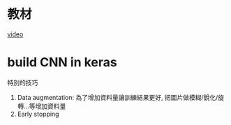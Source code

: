 # 教材
[video](https://www.youtube.com/playlist?list=PL1f_B9coMEeBDwstxzx6Y7CRu0f6VTcZ3)

# build CNN in keras
特別的技巧
1. Data augmentation: 為了增加資料量讓訓練結果更好, 把圖片做模糊/銳化/旋轉...等增加資料量
2. Early stopping
